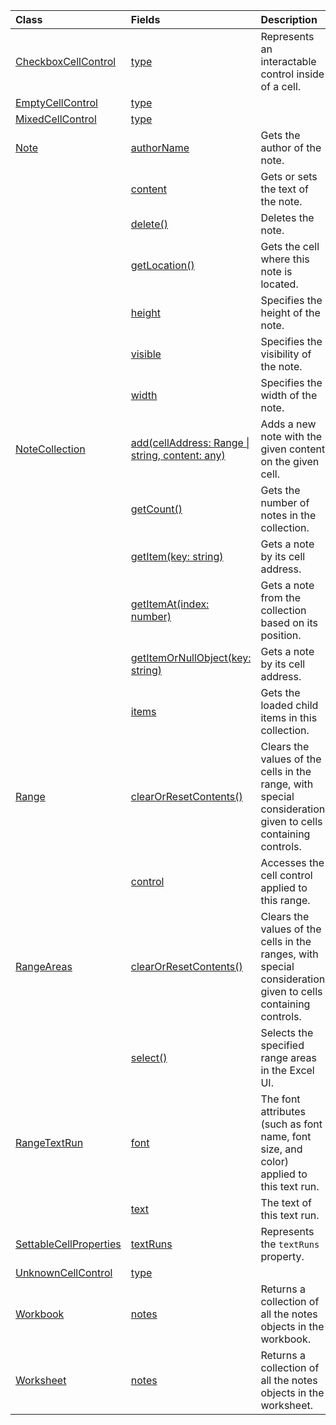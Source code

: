 | Class | Fields | Description |
|:---|:---|:---|
|[CheckboxCellControl](/javascript/api/excel/excel.checkboxcellcontrol)|[type](/javascript/api/excel/excel.checkboxcellcontrol#excel-excel-checkboxcellcontrol-type-member)|Represents an interactable control inside of a cell.|
|[EmptyCellControl](/javascript/api/excel/excel.emptycellcontrol)|[type](/javascript/api/excel/excel.emptycellcontrol#excel-excel-emptycellcontrol-type-member)||
|[MixedCellControl](/javascript/api/excel/excel.mixedcellcontrol)|[type](/javascript/api/excel/excel.mixedcellcontrol#excel-excel-mixedcellcontrol-type-member)||
|[Note](/javascript/api/excel/excel.note)|[authorName](/javascript/api/excel/excel.note#excel-excel-note-authorname-member)|Gets the author of the note.|
||[content](/javascript/api/excel/excel.note#excel-excel-note-content-member)|Gets or sets the text of the note.|
||[delete()](/javascript/api/excel/excel.note#excel-excel-note-delete-member(1))|Deletes the note.|
||[getLocation()](/javascript/api/excel/excel.note#excel-excel-note-getlocation-member(1))|Gets the cell where this note is located.|
||[height](/javascript/api/excel/excel.note#excel-excel-note-height-member)|Specifies the height of the note.|
||[visible](/javascript/api/excel/excel.note#excel-excel-note-visible-member)|Specifies the visibility of the note.|
||[width](/javascript/api/excel/excel.note#excel-excel-note-width-member)|Specifies the width of the note.|
|[NoteCollection](/javascript/api/excel/excel.notecollection)|[add(cellAddress: Range \| string, content: any)](/javascript/api/excel/excel.notecollection#excel-excel-notecollection-add-member(1))|Adds a new note with the given content on the given cell.|
||[getCount()](/javascript/api/excel/excel.notecollection#excel-excel-notecollection-getcount-member(1))|Gets the number of notes in the collection.|
||[getItem(key: string)](/javascript/api/excel/excel.notecollection#excel-excel-notecollection-getitem-member(1))|Gets a note by its cell address.|
||[getItemAt(index: number)](/javascript/api/excel/excel.notecollection#excel-excel-notecollection-getitemat-member(1))|Gets a note from the collection based on its position.|
||[getItemOrNullObject(key: string)](/javascript/api/excel/excel.notecollection#excel-excel-notecollection-getitemornullobject-member(1))|Gets a note by its cell address.|
||[items](/javascript/api/excel/excel.notecollection#excel-excel-notecollection-items-member)|Gets the loaded child items in this collection.|
|[Range](/javascript/api/excel/excel.range)|[clearOrResetContents()](/javascript/api/excel/excel.range#excel-excel-range-clearorresetcontents-member(1))|Clears the values of the cells in the range, with special consideration given to cells containing controls.|
||[control](/javascript/api/excel/excel.range#excel-excel-range-control-member)|Accesses the cell control applied to this range.|
|[RangeAreas](/javascript/api/excel/excel.rangeareas)|[clearOrResetContents()](/javascript/api/excel/excel.rangeareas#excel-excel-rangeareas-clearorresetcontents-member(1))|Clears the values of the cells in the ranges, with special consideration given to cells containing controls.|
||[select()](/javascript/api/excel/excel.rangeareas#excel-excel-rangeareas-select-member(1))|Selects the specified range areas in the Excel UI.|
|[RangeTextRun](/javascript/api/excel/excel.rangetextrun)|[font](/javascript/api/excel/excel.rangetextrun#excel-excel-rangetextrun-font-member)|The font attributes (such as font name, font size, and color) applied to this text run.|
||[text](/javascript/api/excel/excel.rangetextrun#excel-excel-rangetextrun-text-member)|The text of this text run.|
|[SettableCellProperties](/javascript/api/excel/excel.settablecellproperties)|[textRuns](/javascript/api/excel/excel.settablecellproperties#excel-excel-settablecellproperties-textruns-member)|Represents the `textRuns` property.|
|[UnknownCellControl](/javascript/api/excel/excel.unknowncellcontrol)|[type](/javascript/api/excel/excel.unknowncellcontrol#excel-excel-unknowncellcontrol-type-member)||
|[Workbook](/javascript/api/excel/excel.workbook)|[notes](/javascript/api/excel/excel.workbook#excel-excel-workbook-notes-member)|Returns a collection of all the notes objects in the workbook.|
|[Worksheet](/javascript/api/excel/excel.worksheet)|[notes](/javascript/api/excel/excel.worksheet#excel-excel-worksheet-notes-member)|Returns a collection of all the notes objects in the worksheet.|
